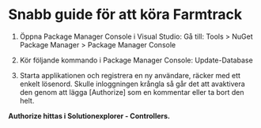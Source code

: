 # Snabb guide för att köra **Farmtrack**

1. Öppna Package Manager Console i Visual Studio:
Gå till: Tools > NuGet Package Manager > Package Manager Console

2. Kör följande kommando i Package Manager Console:
Update-Database

3. Starta applikationen och registrera en ny användare, räcker med ett enkelt lösenord.
Skulle inloggningen krångla så går det att avaktivera den genom att lägga [Authorize] som en kommentar eller ta bort den helt.

**Authorize hittas i Solutionexplorer - Controllers.**

